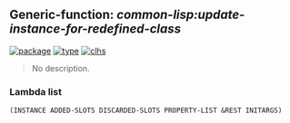 ## Generic-function: ***common-lisp:update-instance-for-redefined-class***
[![package](https://img.shields.io/badge/Package-COMMON--LISP-5f9ea0.svg?style=social&colorA=999999)](../) [![type](https://img.shields.io/badge/Type-Generic--Function-5f9ea0.svg?style=social&colorA=999999)](../#generic-function) [![clhs](https://img.shields.io/badge/CLHS-UPDATE--INSTANCE--FOR--REDEFINED--CLASS-5f9ea0.svg?style=social&colorA=999999)](http://www.lispworks.com/documentation/HyperSpec/Body/f_upda_1.htm) 

> No description.

### Lambda list
```
(INSTANCE ADDED-SLOTS DISCARDED-SLOTS PROPERTY-LIST &REST INITARGS)
```
